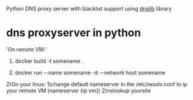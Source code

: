 Python DNS proxy server with blacklist support using [dnslib](https://pypi.python.org/pypi/dnslib) library

# dns proxyserver in python

'On remote VM:'

  1) docker build -t somename .
   
  2) docker run --name somename -d --network host somename

2)On your linux:
   1)change default nameserver in the /etc/resolv.conf to ip your remote VM (nameserver {ip vm})
   2)nslookup yoursite
